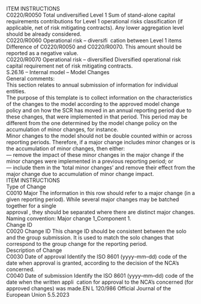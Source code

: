  
ITEM  INSTRUCTIONS  
C0220/R0050  Total undiversified Level 1  Sum of stand-alone capital requirements contributions for Level 1 operational 
risks classification (if applicable, net of risk mitigating contracts). 
Any lower aggregation level should be already considered.  
C0220/R0060  Operational risk – diversifi ­
cation between Level 1 items  Difference of C0220/R0050 and C0220/R0070. 
This amount should be reported as a negative value.  
C0220/R0070  Operational risk – diversified  Diversified operational risk capital requirement net of risk mitigating contracts.  
S.26.16 – Internal model – Model Changes  
General comments:  
This section relates to annual submission of information for individual entities.  
The purpose of this template is to collect information on the characteristics of the changes to the model according to 
the approved model change policy and on how the SCR has moved in an annual reporting period due to these changes, 
that were implemented in that period. This period may be different from the one determined by the model change 
policy on the accumulation of minor changes, for instance.  
Minor changes to the model should not be double counted within or across reporting periods. Therefore, if a major 
change includes minor changes or is the accumulation of minor changes, then either:  
— remove the impact of these minor changes in the major change if the minor changes were implemented in a 
previous reporting period; or  
— include them in the ‘total minor changes’ and remove their effect from the major change due to accumulation of 
minor change impact.  
ITEM  INSTRUCTIONS  
Type of Change  
C0010  Major  The information in this row should refer to a major change (in a given reporting 
period). While several major changes may be batched together for a single  
approval , they should be separated where there are distinct major changes. 
Naming convention: Major change 1_Component 1.  
Change ID  
C0020  Change ID  This change ID should be consistent between the solo and the group submission. 
It is used to match the solo changes that correspond to the group change for the 
reporting period.  
Description of Change  
C0030  Date of approval  Identify the ISO 8601 (yyyy–mm–dd) code of the date when approval is granted, 
according to the decision of the NCA’s concerned.  
C0040  Date of submission  Identify the ISO 8601 (yyyy–mm–dd) code of the date when the written appli ­
cation for approval to the NCA’s concerned (for approved changes) was made.EN  L 120/986 Official Journal of the European Union 5.5.2023